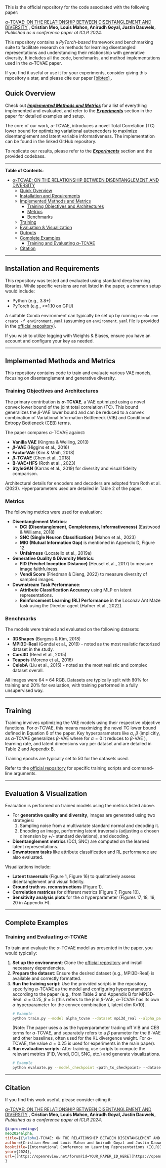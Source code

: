 
This is the official repository for the code associated with the following paper:

[$\alpha$-TCVAE: ON THE RELATIONSHIP BETWEEN DISENTANGLEMENT AND DIVERSITY](https://openreview.net/pdf?id=ptXo0epLQo) , **Cristian Meo, Louis Mahon, Anirudh Goyal, Justin Dauwels,** *Published as a conference paper at ICLR 2024*.

This repository contains a *PyTorch-based* framework and benchmarking suite to facilitate research on methods for learning disentangled representations and understanding their relationship with generative diversity. It includes all the code, benchmarks, and method implementations used in the $\alpha$-TCVAE paper.

If you find it useful or use it for your experiments, consider giving this repository a star, and please cite our paper [  [bibtex]  ](#citing-our-work).

## Quick Overview

Check out [***Implemented Methods and Metrics***](#implemented-methods-and-metrics) for a list of everything implemented and evaluated, and refer to the [***Experiments***](#experiments) section in the paper for detailed examples and setup.

The core of our work, $\alpha$-TCVAE, introduces a novel Total Correlation (TC) lower bound for optimizing variational autoencoders to maximize disentanglement and latent variable informativeness. The implementation can be found in the linked GitHub repository.

To replicate our results, please refer to the [***Experiments***](#experiments) section and the provided codebass.

---
**Table of Contents**:

- [$\alpha$-TCVAE: ON THE RELATIONSHIP BETWEEN DISENTANGLEMENT AND DIVERSITY](#-tcvae-on-the-relationship-between-disentanglement-and-diversity)
  - [Quick Overview](#quick-overview)
  - [Installation and Requirements](#installation-and-requirements)
  - [Implemented Methods and Metrics](#implemented-methods-and-metrics)
    - [Training Objectives and Architectures](#training-objectives-and-architectures)
    - [Metrics](#metrics)
    - [Benchmarks](#benchmarks)
  - [Training](#training)
  - [Evaluation & Visualization](#evaluation--visualization)
  - [Outputs](#outputs)
  - [Complete Examples](#complete-examples)
    - [Training and Evaluating $\alpha$-TCVAE](#training-and-evaluating--tcvae)
  - [Citation](#citation)

---

## Installation and Requirements

This repository was tested and evaluated using standard deep learning libraries. While specific versions are not listed in the paper, a common setup would include:

- Python (e.g., 3.8+)
- PyTorch (e.g., >=1.10 on GPU)

A suitable Conda environment can typically be set up by running `conda env create -f environment.yaml` (assuming an `environment.yaml` file is provided in the [official repository](https://github.com/Cmeo97/Alpha-TCVAE)).

If you wish to utilize logging with Weights & Biases, ensure you have an account and configure your key as needed.

---

## Implemented Methods and Metrics

This repository contains code to train and evaluate various VAE models, focusing on disentanglement and generative diversity.

### Training Objectives and Architectures

The primary contribution is **$\alpha$-TCVAE**, a VAE optimized using a novel convex lower bound of the joint total correlation (TC). This bound generalizes the $\beta$-VAE lower bound and can be reduced to a convex combination of Variational Information Bottleneck (VIB) and Conditional Entropy Bottleneck (CEB) terms.

The paper compares $\alpha$-TCVAE against:
-   **Vanilla VAE** (Kingma & Welling, 2013)
-   **$\beta$-VAE** (Higgins et al., 2016) 
-   **FactorVAE** (Kim & Mnih, 2018) 
-   **$\beta$-TCVAE** (Chen et al., 2018) 
-   **B-VAE+HFS** (Roth et al., 2023) 
-   **StyleGAN** (Karras et al., 2019) for diversity and visual fidelity comparison.

Architectural details for encoders and decoders are adopted from Roth et al. (2023). Hyperparameters used are detailed in Table 2 of the paper.

### Metrics

The following metrics were used for evaluation:
-   **Disentanglement Metrics**:
    -   **DCI (Disentanglement, Completeness, Informativeness)** (Eastwood & Williams, 2018) 
    -   **SNC (Single Neuron Classification)** (Mahon et al., 2023) 
    -   **MIG (Mutual Information Gap)** is mentioned in Appendix D, Figure 12.
    -   **Unfairness** (Locatello et al., 2019a) 
-   **Generative Quality & Diversity Metrics**:
    -   **FID (Fréchet Inception Distance)** (Heusel et al., 2017) to measure image faithfulness.
    -   **Vendi Score** (Friedman & Dieng, 2022) to measure diversity of sampled images.
-   **Downstream Task Performance**:
    -   **Attribute Classification Accuracy** using MLP on latent representations.
    -   **Reinforcement Learning (RL) Performance** in the Loconav Ant Maze task using the Director agent (Hafner et al., 2022).

### Benchmarks

The models were trained and evaluated on the following datasets:
-   **3DShapes** (Burgess & Kim, 2018) 
-   **MPI3D-Real** (Gondal et al., 2019) - noted as the most realistic factorized dataset in the study.
-   **Cars3D** (Reed et al., 2015) 
-   **Teapots** (Moreno et al., 2016) 
-   **CelebA** (Liu et al., 2015) - noted as the most realistic and complex dataset overall.

All images were $64 \times 64$ RGB. Datasets are typically split with 80% for training and 20% for evaluation, with training performed in a fully unsupervised way.

---

## Training

Training involves optimizing the VAE models using their respective objective functions. For $\alpha$-TCVAE, this means maximizing the novel TC lower bound defined in Equation 6 of the paper. Key hyperparameters like $\alpha$, $\beta$ (implicitly, as $\alpha$-TCVAE generalizes $\beta$-VAE where for $\alpha=0$ it reduces to $\beta$-VAE ), learning rate, and latent dimensions vary per dataset and are detailed in Table 2 and Appendix B.

Training epochs are typically set to 50 for the datasets used.

Refer to the [official repository](https://github.com/Cmeo97/Alpha-TCVAE) for specific training scripts and command-line arguments.

---

## Evaluation & Visualization

Evaluation is performed on trained models using the metrics listed above.
-   For **generative quality and diversity**, images are generated using two strategies:
    1.  Sampling noise from a multivariate standard normal and decoding it.
    2.  Encoding an image, performing latent traversals (adjusting a chosen dimension by +/- standard deviations), and decoding.
-   **Disentanglement metrics** (DCI, SNC) are computed on the learned latent representations.
-   **Downstream tasks** like attribute classification and RL performance are also evaluated.

Visualizations include:
-   **Latent traversals** (Figure 1, Figure 16) to qualitatively assess disentanglement and visual fidelity.
-   **Ground truth vs. reconstructions** (Figure 1).
-   **Correlation matrices** for different metrics (Figure 7, Figure 10).
-   **Sensitivity analysis plots** for the $\alpha$ hyperparameter (Figures 17, 18, 19, 20 in Appendix H).

---

## Complete Examples

### Training and Evaluating $\alpha$-TCVAE

To train and evaluate the $\alpha$-TCVAE model as presented in the paper, you would typically:
1.  **Set up the environment**: Clone the [official repository](https://github.com/Cmeo97/Alpha-TCVAE) and install necessary dependencies.
2.  **Prepare the dataset**: Ensure the desired dataset (e.g., MPI3D-Real) is available and correctly formatted.
3.  **Run the training script**: Use the provided scripts in the repository, specifying $\alpha$-TCVAE as the model and configuring hyperparameters according to the paper (e.g., from Table 2 and Appendix B for MPI3D-Real: $\alpha=0.25$, $\beta=5$ (this refers to the $\beta$ in $\beta$-VAE, $\alpha$-TCVAE has its own $\alpha$ hyperparameter for the convex combination ), latent dim K=10).
    ```bash
    # Example 
    python train.py --model alpha_tcvae --dataset mpi3d_real --alpha_param 0.25 --latent_dim 10 --epochs 50 
    ```
    (Note: The paper uses $\alpha$ as the hyperparameter trading off VIB and CEB terms for $\alpha$-TCVAE, and separately refers to a $\beta$ parameter for the $\beta$-VAE and other baselines, often used for the KL divergence weight. For $\alpha$-TCVAE, the value $\alpha=0.25$ is used for experiments in the main paper).
4.  **Run evaluation scripts**: After training, use scripts to compute the relevant metrics (FID, Vendi, DCI, SNC, etc.) and generate visualizations.
    ```bash
    # Example 
    python evaluate.py --model_checkpoint <path_to_checkpoint> --dataset mpi3d_real --metrics all --visualize_traversals
    ```

---

## Citation

If you find this work useful, please consider citing it:

[$\alpha$-TCVAE: ON THE RELATIONSHIP BETWEEN DISENTANGLEMENT AND DIVERSITY](https://openreview.net/forum?id=OKcJhpQiGiX) , **Cristian Meo, Louis Mahon, Anirudh Goyal, Justin Dauwels,** *Published as a conference paper at ICLR 2024*.

```bibtex
@inproceedings{
meo2024alpha,
title={{\alpha}-TCVAE: ON THE RELATIONSHIP BETWEEN DISENTANGLEMENT AND DIVERSITY},
author={Cristian Meo and Louis Mahon and Anirudh Goyal and Justin Dauwels},
booktitle={International Conference on Learning Representations (ICLR)},
year={2024},
url={[https://openreview.net/forum?id=YOUR_PAPER_ID_HERE](https://openreview.net/forum?id=YOUR_PAPER_ID_HERE)} // Placeholder: Update with actual OpenReview ID or DOI
}